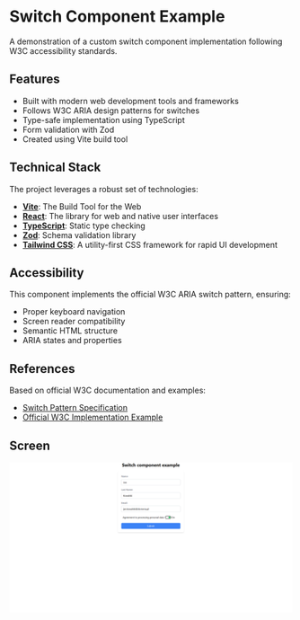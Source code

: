 # Switch Component Example

A demonstration of a custom switch component implementation following W3C accessibility standards.

## Features

- Built with modern web development tools and frameworks
- Follows W3C ARIA design patterns for switches
- Type-safe implementation using TypeScript
- Form validation with Zod
- Created using Vite build tool

## Technical Stack

The project leverages a robust set of technologies:

- **[Vite](https://vitejs.dev/)**: The Build Tool for the Web
- **[React](https://react.dev/)**: The library for web and native user interfaces
- **[TypeScript](https://www.typescriptlang.org/)**: Static type checking
- **[Zod](https://zod.dev/)**: Schema validation library
- **[Tailwind CSS](https://tailwindcss.com/)**: A utility-first CSS framework for rapid UI development

## Accessibility

This component implements the official W3C ARIA switch pattern, ensuring:

- Proper keyboard navigation
- Screen reader compatibility
- Semantic HTML structure
- ARIA states and properties

## References

Based on official W3C documentation and examples:

- [Switch Pattern Specification](https://www.w3.org/WAI/ARIA/apg/patterns/switch/)
- [Official W3C Implementation Example](https://www.w3.org/WAI/ARIA/apg/patterns/switch/examples/switch/)

## Screen

![Form with switch component](image.png)
